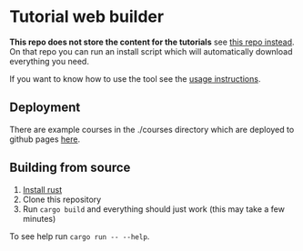 # Tutorial web builder

**This repo does not store the content for the tutorials** see [this repo instead](https://github.com/louisdewar/tutorial_web_content). On that repo you can run an install script which will automatically download everything you need.

If you want to know how to use the tool see the [usage instructions](./USAGE.md).

## Deployment
There are example courses in the ./courses directory which are deployed to github pages [here](https://louisdewar.github.io/tutorial_web/).

## Building from source

1. [Install rust](https://rustup.rs/)
2. Clone this repository
3. Run `cargo build` and everything should just work (this may take a few minutes)

To see help run `cargo run -- --help`.
